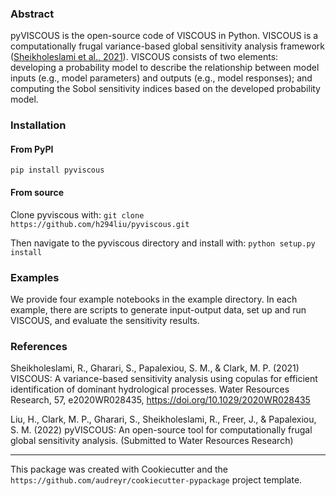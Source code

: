 ### Abstract
pyVISCOUS is the open-source code of VISCOUS in Python. VISCOUS is a computationally frugal variance-based global sensitivity analysis framework ([Sheikholeslami et al., 2021](https://doi.org/10.1029/2020WR028435)). VISCOUS consists of two elements: developing a probability model to describe the relationship between model inputs (e.g., model parameters) and outputs (e.g., model responses); and computing the Sobol sensitivity indices based on the developed probability model.

### Installation
#### From PyPI
```pip install pyviscous```

#### From source

Clone pyviscous with: ```git clone https://github.com/h294liu/pyviscous.git```

Then navigate to the pyviscous directory and install with: ```python setup.py install```

### Examples
We provide four example notebooks in the example directory. In each example, there are scripts to generate input-output data, set up and run VISCOUS, and evaluate the sensitivity results.

### References
Sheikholeslami, R., Gharari, S., Papalexiou, S. M., & Clark, M. P. (2021) VISCOUS: A variance-based sensitivity analysis using copulas for efficient identification of dominant hydrological processes. Water Resources Research, 57, e2020WR028435, https://doi.org/10.1029/2020WR028435

Liu, H., Clark, M. P., Gharari, S., Sheikholeslami, R., Freer, J., & Papalexiou, S. M. (2022) pyVISCOUS: An open-source tool for computationally frugal global sensitivity analysis. (Submitted to Water Resources Research)

---
This package was created with Cookiecutter and the `https://github.com/audreyr/cookiecutter-pypackage` project template.
